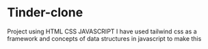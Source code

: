 # Tinder-clone
Project using HTML CSS JAVASCRIPT
I have used tailwind css as a framework and concepts of data structures in javascript to make this
